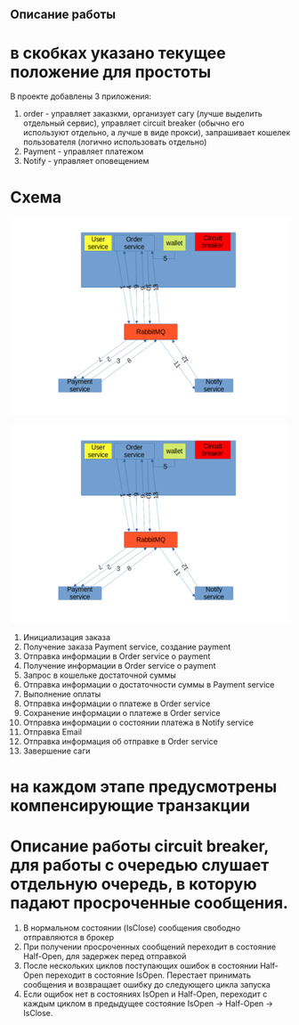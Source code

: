 ## Описание работы 
# в скобках указано текущее положение для простоты
В проекте добавлены 3 приложения:
  1. order - управляет заказкми, организует сагу (лучше выделить отдельный сервис), управляет circuit breaker (обычно его используют отдельно, а лучше в виде прокси), запрашивает кошелек пользователя (логично использовать отдельно)
  2. Payment - управляет платежом
  3. Notify - управляет оповещением

# Схема
![Local Image](./circuit_breaker.png)

<p align="center">
  <img src="circuit_breaker.png" alt="Circuitbreaker" />
</p>

1. Инициализация заказа
2. Получение заказа Payment service, создание payment
3. Отправка информации в Order service о payment
4. Получение информации в Order service о payment
5. Запрос в кошельке достаточной суммы
6. Отправка информации о достаточности суммы в Payment service
7. Выполнение оплаты
8. Отправка информации о платеже в Order service
9. Сохранение информации о платеже в Order service
10. Отправка информации о состоянии платежа в Notify service
11. Отправка Email
12. Отправка информация об отправке в Order service
13. Завершение саги

# на каждом этапе предусмотрены компенсирующие транзакции

# Описание работы circuit breaker, для работы с очередью слушает отдельную очередь, в которую падают просроченные сообщения.

  1. В нормальном состоянии (IsClose) сообщения свободно отправляются в брокер
  2. При получении просроченных сообщений переходит в состояние Half-Open, для задержек перед отправкой
  3. После нескольких циклов поступающих ошибок в состоянии Half-Open переходит в состояние IsOpen. Перестает принимать сообщения и возвращает ошибку до следующего цикла запуска
  4. Если ощибок нет в состояниях IsOpen и Half-Open, переходит с каждым циклом в предыдущее состояние IsOpen -> Half-Open -> IsClose.
